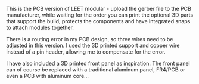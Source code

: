 This is the PCB version of LEET modular - upload the gerber file to the PCB manufacturer, while waiting for the order you can print the optional 3D parts that support the build, protects the components and have integrated snaps to attach modules together. 


There is a routing error in my PCB design, so three wires need to be adjusted in this version. I used the 3D printed support and copper wire instead of a pin header, allowing me to compensate for the error.


I have also included a 3D printed front panel as inspiration. The front panel can of course be replaced with a traditional aluminum panel, FR4/PCB or even a PCB with aluminum core...
